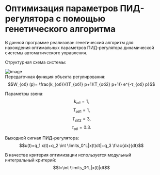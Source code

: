 # Оптимизация параметров ПИД-регулятора с помощью генетического алгоритма 
В данной программе реализован генетический алгоритм для нахождения оптимальных параметров ПИД-регулятора динамической системы автоматического управления.  

Структурная схема системы:  

![image](https://user-images.githubusercontent.com/63003847/175605995-6ee766c5-43ae-43e2-a6cf-6a3afd4ca4ff.png)  
Передаточная функция объекта регулирования:
$$W_{об} (p)= \frac{k_{об}}{(T_{об1} p+1)(T_{об2} p+1)} e^{-τ_{об} p}$$

Параметры звена:
$$k_{об}=1,$$
$$T_{об1}=1,$$
$$T_{об2}=3,$$
$$τ_{об}=0.3.$$

Выходной сигнал ПИД-регулятора:
$$u(t)=q_1 x(t)+q_2 \int \limits_0^L|x(t)dt|+q_3  \frac{dx}{dt}$$

В качестве критерия оптимизации используется модульный интегральный критерий:
$$I=\int \limits_0^L|x(t)|dt$$
